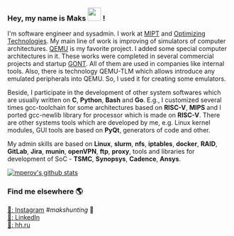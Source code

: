 ### Hey, my name is Maks <img src="https://media.giphy.com/media/hvRJCLFzcasrR4ia7z/giphy.gif" width="30px"> !

I'm software engineer and sysadmin. I work at [MIPT](https://mipt.ru/en/) and [Optimizing Technologies](http://www.optimitech.com/index.html). My main line of work is improving of simulators of computer architectures. [QEMU](https://www.qemu.org/) is my favorite project. I added some special computer architectures in it. These works were completed in several commercial projects and startup [GONT](https://github.com/gontchain/). All of them are used in companies like internal tools. Also, there is technology QEMU-TLM which allows introduce any emulated peripherals into QEMU. So, I used it for creating some emulators.

Beside, I participate in the development of other system softwares which are usually written on **C**, **Python**, **Bash** and **Go**. E.g., I customized several times gcc-toolchain for some architectures based on **RISC-V**, **MIPS** and I ported gcc-newlib library for processor which is made on **RISC-V**. There are other systems tools which are developed by me, e.g. Linux kernel modules, GUI tools are based on **PyQt**, generators of code and other.  

My admin skills are based on **Linux**, **slurm**, **nfs**, **iptables**, **docker**, **RAID**, **GitLab**, **Jira**, **munin**, **openVPN**, **ftp**, **proxy**, tools and libraries for development of SoC - **TSMC**, **Synopsys**, **Cadence**, **Ansys**.

[![mperov's github stats](https://github-readme-stats.vercel.app/api?username=mperov&count_private=true)](https://github.com/mperov)

### Find me elsewhere 🌎

[📸: Instagram](https://instagram.com/maksim.n.p)  _#makshunting_ :feet: <br>
[💼: LinkedIn](https://www.linkedin.com/in/mperov) <br>
[💼: hh.ru](https://hh.ru/resume/fdcb1123ff01b2cb510039ed1f656d626c416c) <br>
